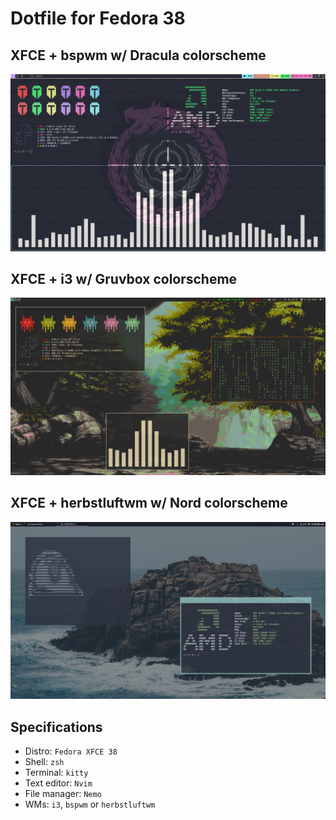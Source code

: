 # Dotfile for Fedora 38 

## XFCE + bspwm w/ Dracula colorscheme
![Screenshot](./Screenshots/bspwm.png)

## XFCE + i3 w/ Gruvbox colorscheme
![Screenshot](./Screenshots/i3.png)

## XFCE + herbstluftwm w/ Nord colorscheme
![Screenshot](./Screenshots/herbstluftwm.png)

## Specifications

- Distro: `Fedora XFCE 38`
- Shell: `zsh`
- Terminal: `kitty`
- Text editor: `Nvim`
- File manager: `Nemo`
- WMs: `i3`, `bspwm` or `herbstluftwm`
